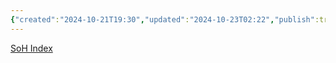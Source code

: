```yaml
---
{"created":"2024-10-21T19:30","updated":"2024-10-23T02:22","publish":true,"type":"index page","tags":["page","page/index"],"PassFrontmatter":true,"path":"Index.md","permalink":"/index/"}
---
```



[SoH Index](SoH%20Index.md)